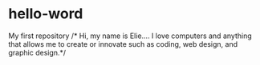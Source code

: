 # hello-word
My first repository
/* Hi, my name is Elie....
I love computers and anything that allows me to create or innovate such as coding,
web design, and graphic design.*/
